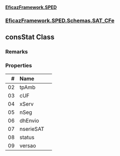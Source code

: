 #### [EficazFramework.SPED](EficazFrameworkSPED.md 'EficazFramework SPED')
### [EficazFramework.SPED.Schemas.SAT_CFe](EficazFramework.SPED.Schemas.SAT_CFe.md 'EficazFramework.SPED.Schemas.SAT_CFe')

## consStat Class

### Remarks
### Properties

| # | Name | |
| ---: | :--- | :--- |
| 02 | tpAmb |  |
| 03 | cUF |  |
| 04 | xServ |  |
| 05 | nSeg |  |
| 06 | dhEnvio |  |
| 07 | nserieSAT |  |
| 08 | status |  |
| 09 | versao |  |

